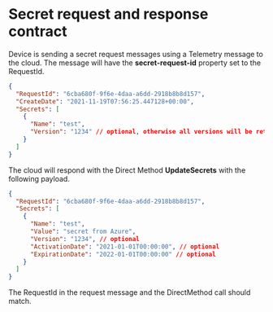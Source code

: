 # Secret request and response contract

Device is sending a secret request messages using a Telemetry message to the cloud.
The message will have the **secret-request-id** property set to the RequestId.

```json
{
  "RequestId": "6cba680f-9f6e-4daa-a6dd-2918b8b8d157",
  "CreateDate": "2021-11-19T07:56:25.447128+00:00",
  "Secrets": [
    {
      "Name": "test",
      "Version": "1234" // optional, otherwise all versions will be returned
    }
  ]
}
```

The cloud will respond with the Direct Method **UpdateSecrets** with the following payload.

```json
{
  "RequestId": "6cba680f-9f6e-4daa-a6dd-2918b8b8d157",
  "Secrets": [
    {
      "Name": "test",
      "Value": "secret from Azure",
      "Version": "1234", // optional
      "ActivationDate": "2021-01-01T00:00:00", // optional
      "ExpirationDate": "2022-01-01T00:00:00" // optional
    }
  ]
}
```

The RequestId in the request message and the DirectMethod call should match.